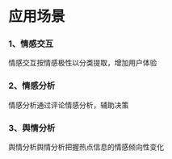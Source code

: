 # 应用场景

### 1、情感交互
情感交互按情感极性以分类提取，增加用户体验

### 2、情感分析
情感分析通过评论情感分析，辅助决策

### 3、舆情分析
舆情分析舆情分析把握热点信息的情感倾向性变化



